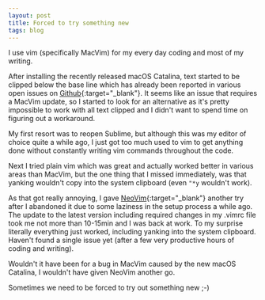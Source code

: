 ```yaml
---
layout: post
title: Forced to try something new
tags: blog
---
```


I use vim (specifically MacVim) for my every day coding and most of my writing.

After installing the recently released macOS Catalina, text started to be clipped below the base line which has already been reported in various open issues on [Github](https://github.com/macvim-dev/macvim/issues){:target="_blank"}. It seems like an issue that requires a MacVim update, so I started to look for an alternative as it's pretty impossible to work with all text clipped and I didn't want to spend time on figuring out a workaround.

My first resort was to reopen Sublime, but although this was my editor of choice quite a while ago, I just got too much used to vim to get anything done without constantly writing vim commands throughout the code.

Next I tried plain vim which was great and actually worked better in various areas than MacVim, but the one thing that I missed immediately, was that yanking wouldn't copy into the system clipboard (even `"*y` wouldn't work).

As that got really annoying, I gave [NeoVim](https://neovim.io){:target="_blank"} another try after I abandoned it due to some laziness in the setup process a while ago. The update to the latest version including required changes in my .vimrc file took me not more than 10-15min and I was back at work. To my surprise literally everything just worked, including yanking into the system clipboard. Haven't found a single issue yet (after a few very productive hours of coding and writing).

Wouldn't it have been for a bug in MacVim caused by the new macOS Catalina, I wouldn't have given NeoVim another go.

Sometimes we need to be forced to try out something new ;-)
